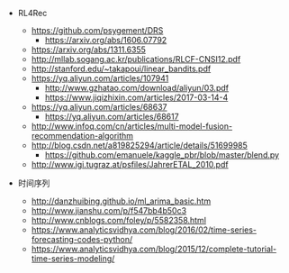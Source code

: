 - RL4Rec
	- https://github.com/psygement/DRS
		- https://arxiv.org/abs/1606.07792
	- https://arxiv.org/abs/1311.6355
	- http://mllab.sogang.ac.kr/publications/RLCF-CNSI12.pdf
	- http://stanford.edu/~takapoui/linear_bandits.pdf
	- https://yq.aliyun.com/articles/107941
		- http://www.gzhatao.com/download/aliyun/03.pdf
		- https://www.jiqizhixin.com/articles/2017-03-14-4
	- https://yq.aliyun.com/articles/68637
		- https://yq.aliyun.com/articles/68617
	- http://www.infoq.com/cn/articles/multi-model-fusion-recommendation-algorithm
	- http://blog.csdn.net/a819825294/article/details/51699985
		- https://github.com/emanuele/kaggle_pbr/blob/master/blend.py
	- http://www.igi.tugraz.at/psfiles/JahrerETAL_2010.pdf

- 时间序列
	- http://danzhuibing.github.io/ml_arima_basic.htm
	- http://www.jianshu.com/p/f547bb4b50c3
	- http://www.cnblogs.com/foley/p/5582358.html
	- https://www.analyticsvidhya.com/blog/2016/02/time-series-forecasting-codes-python/
	- https://www.analyticsvidhya.com/blog/2015/12/complete-tutorial-time-series-modeling/
